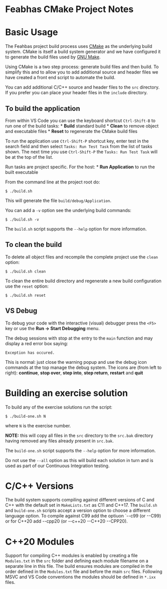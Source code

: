# Feabhas CMake Project Notes

# Basic Usage

The Feahbas project build process uses [CMake](https://cmake.org/) as the underlying
build system. CMake is itself a build system generator and we have configured
it to generate the build files used by [GNU Make](https://www.gnu.org/software/make/).

Using CMake is a two step process: generate build files and then build. To simplify 
this and to allow you to add additional source and header files we have 
created a front end script to automate the build.

You can add additional C/C++ source and header files to the `src` directory. If 
you prefer you can place your header files in the `include` directory.

## To build the application

From within VS Code you can use the keyboard shortcut `Ctrl-Shift-B` 
to run one of the build tasks:
    * **Build** standard build
    * **Clean** to remove object and executable files
    * **Reset** to regenerate the CMake build files

To run the application use `Ctrl-Shift-P` shortcut key, enter test in 
the search field and then select `Tasks: Run Test Task` from the list of tasks shown. 
The next time you use `Ctrl-Shift-P` the `Tasks: Run Test Task` will be at the top of the list. 

Run tasks are project specific. For the host:
    * **Run Application** to run the built executable
    
From the command line at the project root do:

```
$ ./build.sh
```

This will generate the file `build/debug/Application`.

You can add a `-v` option see the underlying build commands:

```
$ ./build.sh -v
```

The `build.sh` script supports the `--help` option for more information.

## To clean the build

To delete all object files and recompile the complete project use
the `clean` option:

```
$ ./build.sh clean
```

To clean the entire build directory and regenerate a new build configuration use
the `reset` option:

```
$ ./build.sh reset
```

## VS Debug

To debug your code with the interactive (visual) debugger press the `<F5>` key or use the
**Run -> Start Debugging** menu.

The debug sessions with stop at the entry to the `main` function and may display a 
red error box saying:

```
Exception has occured.
```

This is normal: just close the warning popup and use the debug icon commands at the top 
manage the debug system. The icons are (from left to right):
  **continue**, **stop over**, **step into**, **step return**, **restart** and **quit**

# Building an exercise solution

To build any of the exercise solutions run the script:
```
$ ./build-one.sh N 
```
where `N` is the exercise number.

**NOTE:** this will copy all files in the `src` directory to the `src.bak` directory having
removed any files already present in `src.bak`.

The `build-one.sh` script supports the `--help` option for more information.

Do not use the `--all` option as this will build each solution in turn and is used
as part of our Continuous Integration testing.

# C/C++ Versions

The build system supports compiling against different versions of C and C++ with the 
default set in `MakeLists.txt` as C11 and C++17. The `build.sh` and `build-one.sh` scripts
accept a version option to choose a different language option. To compile against C99 add 
the optiuon `--c99 (or --C99) or for C++20 add --cpp20 (or --c++20 --C++20 --CPP20).

# C++20 Modules

Support for compiling C++ modules is enabled by creating a file `Modules.txt` in the
`src` folder and defining each module filename on a separate line in this file. The build 
ensures modules are compiled in the order defined in the `Modules.txt` file and before the 
main `src` files. Following MSVC and VS Code conventions the modules should be defined 
in `*.ixx` files.

